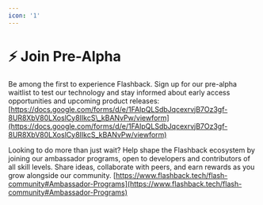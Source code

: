 ```yaml
---
icon: '1'
---
```


# ⚡ Join Pre-Alpha

Be among the first to experience Flashback. Sign up for our pre-alpha waitlist to test our technology and stay informed about early access opportunities and upcoming product releases: [https://docs.google.com/forms/d/e/1FAIpQLSdbJqcexrvjB7Oz3gf-8UR8XbV80LXoslCy8IIkcS\_kBANvPw/viewform](https://docs.google.com/forms/d/e/1FAIpQLSdbJqcexrvjB7Oz3gf-8UR8XbV80LXoslCy8IIkcS_kBANvPw/viewform)

Looking to do more than just wait? Help shape the Flashback ecosystem by joining our ambassador programs, open to developers and contributors of all skill levels. Share ideas, collaborate with peers, and earn rewards as you grow alongside our community. [https://www.flashback.tech/flash-community#Ambassador-Programs](https://www.flashback.tech/flash-community#Ambassador-Programs)
